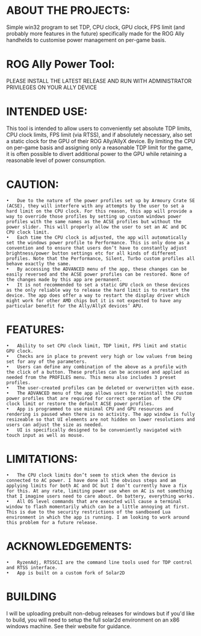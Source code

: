 # ABOUT THE PROJECTS:
Simple win32 program to set TDP, CPU clock, GPU clock, FPS limit (and probably more features in the future) specifically made for the ROG Ally handhelds to customise power management on per-game basis. 

# ROG Ally Power Tool:

PLEASE INSTALL THE LATEST RELEASE AND RUN WITH ADMINISTRATOR PRIVILEGES ON YOUR ALLY DEVICE

# INTENDED USE:
This tool is intended to allow users to conveniently set absolute TDP limits, CPU clock limits, FPS limit (via RTSS), and if absolutely necessary, also set a static clock for the GPU of their ROG Ally/AllyX device.
By limiting the CPU on per-game basis and assigning only a reasonable TDP limit for the game, it is often possible to divert additional power to the GPU while retaining a reasonable level of power consumption. 

# CAUTION:
	•	Due to the nature of the power profiles set up by Armoury Crate SE (ACSE), they will interfere with any attempts by the user to set a hard limit on the CPU clock. For this reason, this app will provide a way to override those profiles by setting up custom windows power profiles with the same names as the ACSE profiles but without the power slider. This will properly allow the user to set an AC and DC CPU clock limit.
	•	Each time the CPU clock is adjusted, the app will automatically set the windows power profile to Performance. This is only done as a convention and to ensure that users don’t have to constantly adjust brightness/power button settings etc for all kinds of different profiles. Note that the Performance, Silent, Turbo custom profiles all behave exactly the same.
	•	By accessing the ADVANCED menu of the app, these changes can be easily reversed and the ACSE power profiles can be restored. None of the changes made by this app are permanent. 
	•	It is not recommended to set a static GPU clock on these devices as the only reliable way to release the hard limit is to restart the device. The app does offer a way to restart the display driver which might work for other AMD chips but it is not expected to have any particular benefit for the Ally/AllyX devices’ APU.

# FEATURES:
	•	Ability to set CPU clock limit, TDP limit, FPS limit and static GPU clock.
	•	Checks are in place to prevent very high or low values from being set for any of the parameters. 
	•	Users can define any combination of the above as a profile with the click of a button. These profiles can be accessed and applied as needed from the PROFILES menu. This menu also includes 3 preset profiles. 
	•	The user-created profiles can be deleted or overwritten with ease. 
	•	The ADVANCED menu of the app allows users to reinstall the custom power profiles that are required for correct operation of the CPU clock limit or restore the default ACSE power profiles. 
	•	App is programmed to use minimal CPU and GPU resources and rendering is paused when there is no activity. The app window is fully resizeable so that UI elements are not hidden on lower resolutions and users can adjust the size as needed. 
	•	UI is specifically designed to be conveniently navigated with touch input as well as mouse. 

# LIMITATIONS:
	•	The CPU clock limits don’t seem to stick when the device is connected to AC power. I have done all the obvious steps and am applying limits for both AC and DC but I don’t currently have a fix for this. At any rate, limiting power use when on AC is not something that I imagine users need to care about. On battery, everything works. 
	•	All OS level commands that are executed will cause a terminal window to flash momentarily which can be a little annoying at first. This is due to the security restrictions of the sandboxed Lua environment in which the app is running. I am looking to work around this problem for a future release. 

# ACKNOWLEDGEMENTS:
	•	RyzenAdj, RTSSCLI are the command line tools used for TDP control and RTSS interface. 
	•	App is built on a custom fork of Solar2D

# BUILDING
I will be uploading prebuilt non-debug releases for windows but if you'd like to build, you will need to setup the full solar2d environment on an x86 windows machine. See their website for guidance.

